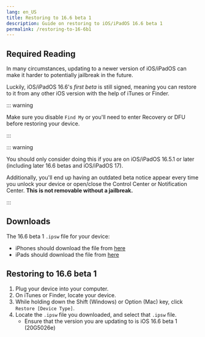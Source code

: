 ```yaml
---
lang: en_US
title: Restoring to 16.6 beta 1
description: Guide on restoring to iOS/iPadOS 16.6 beta 1
permalink: /restoring-to-16-6b1
---
```


## Required Reading

In many circumstances, updating to a newer version of iOS/iPadOS can make it harder to potentially jailbreak in the future.

Luckily, iOS/iPadOS 16.6's *first beta* is still signed, meaning you can restore to it from any other iOS version with the help of iTunes or Finder.

::: warning

Make sure you disable `Find My` or you'll need to enter Recovery or DFU before restoring your device.

:::

::: warning

You should only consider doing this if you are on iOS/iPadOS 16.5.1 or later (including later 16.6 betas and iOS/iPadOS 17).

Additionally, you'll end up having an outdated beta notice appear every time you unlock your device or open/close the Control Center or Notification Center. **This is not removable without a jailbreak.**

:::

## Downloads

The 16.6 beta 1 `.ipsw` file for your device:  
  - iPhones should download the file from [here](https://appledb.dev/firmware/iOS/20G5026e)
  - iPads should download the file from [here](https://appledb.dev/firmware/iPadOS/20G5026e)

## Restoring to 16.6 beta 1

1. Plug your device into your computer.
1. On iTunes or Finder, locate your device.
1. While holding down the Shift (Windows) or Option (Mac) key, click `Restore [Device Type]`.
1. Locate the `.ipsw` file you downloaded, and select that `.ipsw` file. 
    - Ensure that the version you are updating to is iOS 16.6 beta 1 (20G5026e)